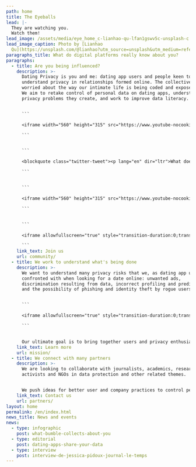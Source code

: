 ```yaml
---
path: home
title: The Eyeballs
lead: |-
  They are watching you.
  Watch them!
lead_image: /assets/media/eye_home_c-lianhao-qu-lfan1gswv5c-unsplash-c.jpeg
lead_image_caption: Photo by [Lianhao
  Qu](https://unsplash.com/@lianhao?utm_source=unsplash&utm_medium=referral&utm_content=creditCopyText)
paragraphs_title: What do digital platforms really know about you?
paragraphs:
  - title: Are you being influenced?
    description: >-
      Dating Privacy is you and me: dating app users and people keen to
      understand privacy in relationships formed online. The collective is
      worried about the way our intimate life is being coded and exposed online.
      We aim to retake control of personal data on dating apps, understand the
      privacy problems they create, and work to improve data literacy.


      ```

      <iframe width="560" height="315" src="https://www.youtube-nocookie.com/embed/e2Tq2gvGt80" title="YouTube video player" frameborder="0" allow="accelerometer; autoplay; clipboard-write; encrypted-media; gyroscope; picture-in-picture" allowfullscreen></iframe>

      ```


      ```

      <blockquote class="twitter-tweet"><p lang="en" dir="ltr">What does history teach us about combating disinformation?<br><br>Watch Yuval answer Niko Woischnik’s (moderator + founder of <a href="https://twitter.com/TOABerlin?ref_src=twsrc%5Etfw">@TOABerlin</a>) question in the video below. <a href="https://t.co/ap0UkNVeYU">pic.twitter.com/ap0UkNVeYU</a></p>&mdash; Yuval Noah Harari (@harari_yuval) <a href="https://twitter.com/harari_yuval/status/1409851636969787392?ref_src=twsrc%5Etfw">June 29, 2021</a></blockquote> <script async src="https://platform.twitter.com/widgets.js" charset="utf-8"></script>

      ```


      ```

      <iframe width="560" height="315" src="https://www.youtube-nocookie.com/embed/rPcrvRuEv9k" title="YouTube video player" frameborder="0" allow="accelerometer; autoplay; clipboard-write; encrypted-media; gyroscope; picture-in-picture" allowfullscreen></iframe>

      ```


      ```

      <iframe allowfullscreen="true" style="transition-duration:0;transition-property:no;margin:0 auto;position:relative;display:block;background-color:#000000;" frameborder="0" scrolling="no" width="100%" height="100%" src="https://www.arte.tv/player/v6/index.php?json_url=https%3A%2F%2Fapi.arte.tv%2Fapi%2Fplayer%2Fv2%2Fconfig%2Ffr%2F103282-000-A&lang=fr&autoplay=true&mute=0&previewData=%7B%22title%22%3A%22Influenceurs%2C%20les%20nouveaux%20hommes-sandwich%22%2C%22subtitle%22%3Anull%2C%22image%22%3A%22https%3A%2F%2Fapi-cdn.arte.tv%2Fapi%2Fmami%2Fv1%2Fprogram%2Ffr%2F103282-000-A%2F940x530%3Fts%3D1618417307%22%7D"></iframe>

      ```
    link_text: Join us
    url: community/
  - title: We work to understand what's being done
    description: >-
      We want to understand many privacy risks that we, as dating app users, are
      confronted with when looking for a date online: unwanted ads,
      discrimination resulting from data, incorrect profiling and predictions,
      and the possibility of phishing and identity theft by rogue users.


      ```

      <iframe allowfullscreen="true" style="transition-duration:0;transition-property:no;margin:0 auto;position:relative;display:block;background-color:#000000;" frameborder="0" scrolling="no" width="100%" height="100%" src="https://www.arte.tv/player/v6/index.php?json_url=https%3A%2F%2Fapi.arte.tv%2Fapi%2Fplayer%2Fv2%2Fconfig%2Ffr%2F085801-009-A&lang=fr&autoplay=true&mute=0&previewData=%7B%22title%22%3A%22Dopamine%22%2C%22subtitle%22%3A%22Bande-annonce%22%2C%22image%22%3A%22https%3A%2F%2Fapi-cdn.arte.tv%2Fapi%2Fmami%2Fv1%2Fprogram%2Ffr%2F085801-009-A%2F940x530%3Fts%3D1568726705%22%7D"></iframe>

      ```


      Our ultimate goal is to bring together users and privacy enthusiasts to push for a paradigm shift.
    link_text: Learn more
    url: mission/
  - title: We connect with many partners
    description: >-
      We are looking to collaborate with journalists, academics, researchers,
      activists and NGOs in data protection and other related themes.


      We push ideas for better user and company practices to control personal data and date safely online. We are particularly interested in raising awareness, as well as building methodological protocols and privacy tools for data protection and literacy.
    link_text: Contact us
    url: partners/
layout: home
permalink: /en/index.html
news_title: News and events
news:
  - type: infographic
    post: what-bumble-collects-about-you
  - type: editorial
    post: dating-apps-share-your-data
  - type: interview
    post: interview-de-jessica-pidoux-journal-le-temps
---
```


